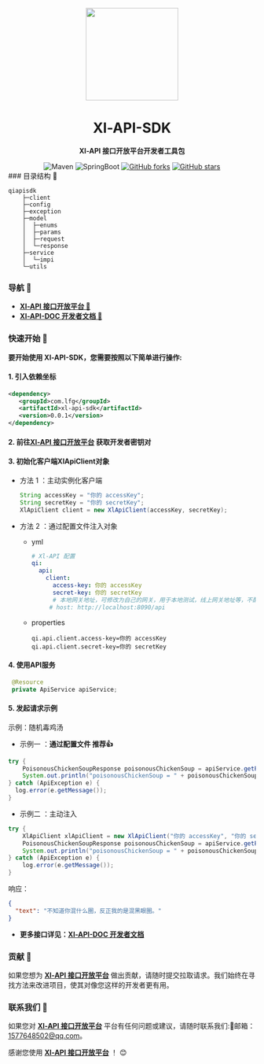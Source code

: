 <p align="center">
    <img src=http://110.41.132.124:9000/public/KgKkdTOM-WX20230508-175957%402x.png width=188/>
</p>

<h1 align="center">Xl-API-SDK</h1>
<p align="center"><strong>Xl-API 接口开放平台开发者工具包</strong></p>

<div align="center">
    <img alt="Maven" src="https://raster.shields.io/badge/Maven-3.8.1-red.svg"/>
   <img alt="SpringBoot" src="https://raster.shields.io/badge/SpringBoot-2.7+-green.svg"/>
  <a href="https://github.com/1577648502/xl-api-sdk" target="_blank"><img src='https://img.shields.io/github/forks/1577648502/xl-api-sdk' alt='GitHub forks' class="no-zoom"></a>
  <a href="https://github.com/1577648502/xl-api-sdk" target="_blank"><img src='https://img.shields.io/github/stars/1577648502/xl-api-sdk' alt='GitHub stars' class="no-zoom"></a>
</div>
### 目录结构 📝

```text
qiapisdk
    ├─client
    ├─config
    ├─exception
    ├─model
    │  ├─enums
    │  ├─params
    │  ├─request
    │  └─response
    ├─service
    │  └─impi
    └─utils
```

### 导航 🧭

- **[Xl-API 接口开放平台 🔗](http://110.41.132.124:88)**
- **[Xl-API-DOC 开发者文档 📖](http://110.41.132.124:89)**

###  快速开始 🚀

**要开始使用 Xl-API-SDK，您需要按照以下简单进行操作:**

#### 1. 引入依赖坐标

```xml
<dependency>
   <groupId>com.lfg</groupId>
   <artifactId>xl-api-sdk</artifactId>
   <version>0.0.1</version>
</dependency>   
```


#### 2. 前往[Xl-API 接口开放平台](http://110.41.132.124:88) 获取开发者密钥对

#### 3. 初始化客户端XlApiClient对象

- 方法 1 ：主动实例化客户端

  ```java
  String accessKey = "你的 accessKey";
  String secretKey = "你的 secretKey";
  XlApiClient client = new XlApiClient(accessKey, secretKey);
  ```

- 方法 2 ：通过配置文件注入对象

  - yml

    ```yml
    # Xl-API 配置
    qi:
      api:
        client:
          access-key: 你的 accessKey
          secret-key: 你的 secretKey
          # 本地网关地址，可修改为自己的网关，用于本地测试，线上网关地址等，不配置默认平台的网关
         # host: http://localhost:8090/api
    ```
    
  - properties
  
    ```properties
    qi.api.client.access-key=你的 accessKey
    qi.api.client.secret-key=你的 secretKey
    ```

#### 4. 使用API服务

   ```java
    @Resource
    private ApiService apiService;
   ```

#### 5. 发起请求示例

示例：随机毒鸡汤

- 示例一 ：**通过配置文件 推荐👍**

```java
try {
    PoisonousChickenSoupResponse poisonousChickenSoup = apiService.getPoisonousChickenSoup();
    System.out.println("poisonousChickenSoup = " + poisonousChickenSoup);
} catch (ApiException e) {
  log.error(e.getMessage());
}
```

- 示例二 ：主动注入
```java
try {
    XlApiClient xlApiClient = new XlApiClient("你的 accessKey", "你的 secretKey");
    PoisonousChickenSoupResponse poisonousChickenSoup = apiService.getPoisonousChickenSoup(xlApiClient);
    System.out.println("poisonousChickenSoup = " + poisonousChickenSoup);
} catch (ApiException e) {
    log.error(e.getMessage());
}
```

响应：

```json
{
  "text": "不知道你混什么圈，反正我的是混黑眼圈。"
}
```

- **更多接口详见：[Xl-API-DOC 开发者文档](http://110.41.132.124:89)**

### 贡献 🤝

如果您想为 **[Xl-API 接口开放平台](http://110.41.132.124:88)**  做出贡献，请随时提交拉取请求。我们始终在寻找方法来改进项目，使其对像您这样的开发者更有用。

### 联系我们 📩

如果您对 **[Xl-API 接口开放平台](http://110.41.132.124:88)**  平台有任何问题或建议，请随时联系我们:📩邮箱：1577648502@qq.com。

感谢您使用 **[Xl-API 接口开放平台](http://110.41.132.124:88)**  ！ 😊
